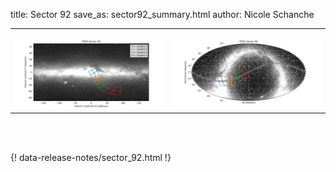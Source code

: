 title: Sector 92
save_as: sector92_summary.html
author: Nicole Schanche


<table>
  <tr>
    <th colspan="2" ></th>
  </tr>
  <tr>
    <td width="50%" style = "text-align: center;">
          <img class="img-responsive" style="max-width:100%;" src="images/sector-plots/tess_galactic_sector_092.png"> 
    </td>
    <td width="50%" style = "text-align: center;">
          <img class="img-responsive" style="max-width:100%;" src="images/sector-plots/tess_icrs_sector_092.png">
    </td>
  </tr>
</table>
<br></br>





{! data-release-notes/sector_92.html !}

<!---<img class="img-responsive" style="max-width:90%;" src="images/sector-plots/sector-plots.092.jpeg">--->